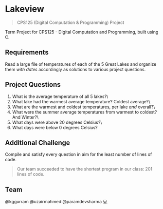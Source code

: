 # Lakeview
> CPS125 (Digital Computation & Programming) Project

Term Project for CPS125 - Digital Computation and Programming, built using C.

## Requirements

Read a large file of temperatures of each of the 5 Great Lakes and organize them _with dates_ accordingly as solutions to various project questions.

## Project Questions

1. What is the average temperature of all 5 lakes?\
2. What lake had the warmest average temperature? Coldest average?\
3. What are the warmest and coldest temperatures, per lake _and_ overall?\
4. What were the summer average temperatures from warmest to coldest? And Winter?\
5. What days were above 20 degrees Celsius?\
6. What days were below 0 degrees Celsius?

## Additional Challenge

Compile and satisfy every question in aim for the least number of lines of code.
> Our team succeeded to have the shortest program in our class: 201 lines of code.

## Team

@kggurram @uzairmahmed @paramdevsharma :computer:
